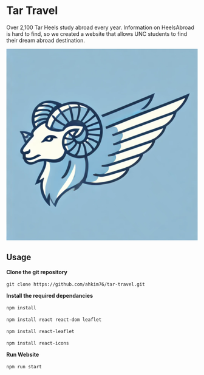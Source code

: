 # Tar Travel

Over 2,100 Tar Heels study abroad every year. Information on HeelsAbroad is hard to find, so we created a website that allows UNC students to find their dream abroad destination. 

![alt text](https://github.com/ahkim76/tar-travel/blob/main/github/TarTravel.png)

## Usage
**Clone the git repository**

`git clone https://github.com/ahkim76/tar-travel.git`

**Install the required dependancies**

`npm install`

`npm install react react-dom leaflet`

`npm install react-leaflet`

`npm install react-icons`

**Run Website**

`npm run start`
